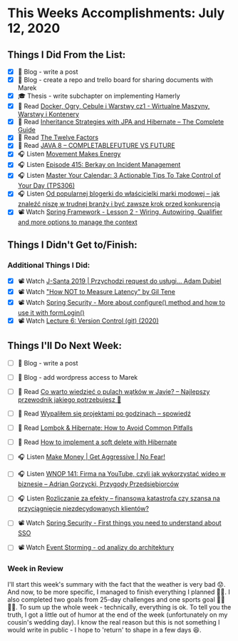 # This Weeks Accomplishments: July 12, 2020

## Things I Did From the List:

- [x] 📝 Blog - write a post
- [x] 📝 Blog - create a repo and trello board for sharing documents with Marek
- [x] ‍🎓 Thesis - write subchapter on implementing Hamerly
- [x] 📗 Read [Docker, Ogry, Cebule i Warstwy cz1 - Wirtualne Maszyny, Warstwy i Kontenery](https://cupofcodes.pl/docker-ogry-cebule-i-warstwy-cz1-wirtualne-maszyny-warstwy-i-kontenery/)
- [x] 📗 Read [Inheritance Strategies with JPA and Hibernate – The Complete Guide](https://thorben-janssen.com/complete-guide-inheritance-strategies-jpa-hibernate)
- [x] 📗 Read [The Twelve Factors](https://12factor.net/)
- [x] 📗 Read [JAVA 8 – COMPLETABLEFUTURE VS FUTURE](https://javaleader.pl/2020/06/28/java-8-completablefuture-vs-future/)
- [x] 🎧 Listen [Movement Makes Energy](https://youtu.be/KxXY3O1RORA)
- [x] 🎧 Listen [Episode 415: Berkay on Incident Management](https://www.se-radio.net/2020/06/episode-415-berkay-on-incident-management/)
- [x] 🎧 Listen [Master Your Calendar: 3 Actionable Tips To Take Control of Your Day (TPS306)](https://www.asianefficiency.com/podcast/306-master-your-calendar/)
- [x] 🎧 Listen [Od popularnej blogerki do właścicielki marki modowej – jak znaleźć niszę w trudnej branży i być zawsze krok przed konkurencją](https://malawielkafirma.pl/od-blogerki-do-wlascicielki-marki-modowej/)
- [x] 📽️ Watch [Spring Framework - Lesson 2 - Wiring, Autowiring, Qualifier and more options to manage the context](https://youtu.be/uXkXMSnRWkU?list=PLEocw3gLFc8Vli5p6rWHnNcYxFRbaIfIJ)

## Things I Didn't Get to/Finish:


### Additional Things I Did:

- [x] 📽️ Watch [J-Santa 2019 | Przychodzi request do usługi... Adam Dubiel](https://youtu.be/fUsbAADna9A)
- [x] 📽️ Watch ["How NOT to Measure Latency" by Gil Tene](https://youtu.be/lJ8ydIuPFeU)
- [x] 📽️ Watch [Spring Security - More about configure() method and how to use it with formLogin()](https://youtu.be/S4Dmc5g4F1Y?list=PLEocw3gLFc8Vli5p6rWHnNcYxFRbaIfIJ)
- [x] 📽️ Watch [Lecture 6: Version Control (git) (2020)](https://youtu.be/2sjqTHE0zok)

## Things I'll Do Next Week:

- [ ] 📝 Blog - write a post
- [ ] 📝 Blog - add wordpress access to Marek
- [ ] 📗 Read [Co warto wiedzieć o pulach wątków w Javie? – Najlepszy przewodnik jakiego potrzebujesz 🎢](https://sztukakodu.pl/co-warto-wiedziec-o-pulach-watkow-w-javie-najlepszy-przewodnik-jakiego-potrzebujesz/)
- [ ] 📗 Read [Wypaliłem się projektami po godzinach – spowiedź](https://www.michalgellert.pl/blog/wypalilem-sie-projektami-po-godzinach)
- [ ] 📗 Read [Lombok & Hibernate: How to Avoid Common Pitfalls](https://thorben-janssen.com/lombok-hibernate-how-to-avoid-common-pitfalls/)
- [ ] 📗 Read [How to implement a soft delete with Hibernate](https://thorben-janssen.com/implement-soft-delete-hibernate/)
- [ ] 🎧 Listen [Make Money | Get Aggressive | No Fear!](https://youtu.be/iy4S2nOz5jI)
- [ ] 🎧 Listen [WNOP 141: Firma na YouTube, czyli jak wykorzystać wideo w biznesie – Adrian Gorzycki, Przygody Przedsiębiorców](https://jakoszczedzacpieniadze.pl/jak-wykorzystac-wideo-w-biznesie-firma-na-youtube-adrian-gorzycki)
- [ ] 🎧 Listen [Rozliczanie za efekty – finansowa katastrofa czy szansa na przyciągnięcie niezdecydowanych klientów?](https://malawielkafirma.pl/rozliczanie-za-efekty/)
- [ ] 📽️ Watch [Spring Security - First things you need to understand about SSO](https://youtu.be/jszb3N07OyI?list=PLEocw3gLFc8Vli5p6rWHnNcYxFRbaIfIJ)
- [ ] 📽️ Watch [Event Storming - od analizy do architektury](https://youtu.be/u4aFjePJJTM)


### Week in Review
I'll start this week's summary with the fact that the weather is very bad 😟. And now, to be more specific, I managed to finish everything I planned 👏👏. I also completed two goals from 25-day challenges and one sports goal 💪🏽👊🏽. To sum up the whole week - technically, everything is ok. To tell you the truth, I got a little out of humor at the end of the week (unfortunately on my cousin's wedding day). I know the real reason but this is not something I would write in public - I hope to 'return' to shape in a few days 😆.
